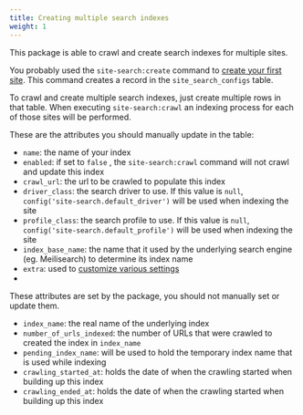 ```yaml
---
title: Creating multiple search indexes
weight: 1
---
```


This package is able to crawl and create search indexes for multiple sites.

You probably used the `site-search:create` command to [create your first site](/docs/laravel-site-search/v1/basic-usage/indexing-your-first-site). This command creates a record in the `site_search_configs` table.

To crawl and create multiple search indexes, just create multiple rows in that table. When executing `site-search:crawl` an indexing process for each of those sites will be performed.

These are the attributes you should manually update in the table:

- `name`: the name of your index
- `enabled`: if set to `false` , the `site-search:crawl` command will not crawl and update this index
- `crawl_url`: the url to be crawled to populate this index
- `driver_class`: the search driver to use. If this value is `null`, `config('site-search.default_driver')` will be used when indexing the site
- `profile_class`: the search profile to use. If this value is `null`, `config('site-search.default_profile')` will be used when indexing the site 
- `index_base_name`: the name that it used by the underlying search engine (eg. Meilisearch) to determine its index name
- `extra`: used to [customize various settings](/docs/laravel-site-search/v1/advanced-usage/customizing-meilisearch-settings)
- 

These attributes are set by the package, you should not manually set or update them.

- `index_name`: the real name of the underlying index
- `number_of_urls_indexed`: the number of URLs that were crawled to created the index in `index_name`
- `pending_index_name`: will be used to hold the temporary index name that is used while indexing
- `crawling_started_at`: holds the date of when the crawling started when building up this index
- `crawling_ended_at`: holds the date of when the crawling started when building up this index

